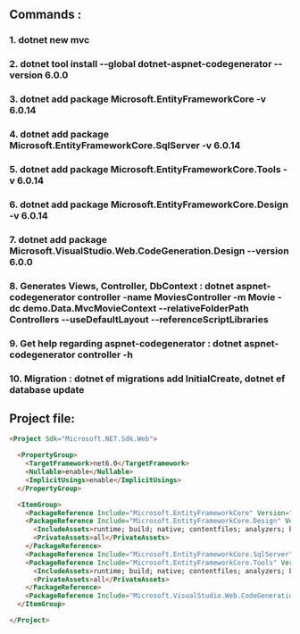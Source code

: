 ## Commands :

### 1. dotnet new mvc

### 2. dotnet tool install --global dotnet-aspnet-codegenerator --version 6.0.0

### 3. dotnet add package Microsoft.EntityFrameworkCore -v 6.0.14

### 4. dotnet add package Microsoft.EntityFrameworkCore.SqlServer -v 6.0.14

### 5. dotnet add package Microsoft.EntityFrameworkCore.Tools -v 6.0.14

### 6. dotnet add package Microsoft.EntityFrameworkCore.Design -v 6.0.14

### 7. dotnet add package Microsoft.VisualStudio.Web.CodeGeneration.Design --version 6.0.0

### 8. Generates Views, Controller, DbContext : dotnet aspnet-codegenerator controller -name MoviesController -m Movie -dc demo.Data.MvcMovieContext --relativeFolderPath Controllers --useDefaultLayout --referenceScriptLibraries

### 9. Get help regarding aspnet-codegenerator : dotnet aspnet-codegenerator controller -h

### 10. Migration : dotnet ef migrations add InitialCreate, dotnet ef database update


## Project file: 

```html
<Project Sdk="Microsoft.NET.Sdk.Web">

  <PropertyGroup>
    <TargetFramework>net6.0</TargetFramework>
    <Nullable>enable</Nullable>
    <ImplicitUsings>enable</ImplicitUsings>
  </PropertyGroup>

  <ItemGroup>
    <PackageReference Include="Microsoft.EntityFrameworkCore" Version="6.0.14" />
    <PackageReference Include="Microsoft.EntityFrameworkCore.Design" Version="6.0.14">
      <IncludeAssets>runtime; build; native; contentfiles; analyzers; buildtransitive</IncludeAssets>
      <PrivateAssets>all</PrivateAssets>
    </PackageReference>
    <PackageReference Include="Microsoft.EntityFrameworkCore.SqlServer" Version="6.0.14" />
    <PackageReference Include="Microsoft.EntityFrameworkCore.Tools" Version="6.0.14">
      <IncludeAssets>runtime; build; native; contentfiles; analyzers; buildtransitive</IncludeAssets>
      <PrivateAssets>all</PrivateAssets>
    </PackageReference>
    <PackageReference Include="Microsoft.VisualStudio.Web.CodeGeneration.Design" Version="6.0.0" />
  </ItemGroup>

</Project>

```
